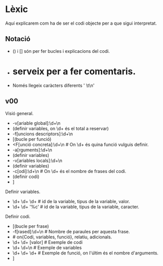 Lèxic
=====
Aquí explicarem com ha de ser el codi objecte per a que sigui interpretat.

Notació
-------
- () i [] són per fer bucles i explicacions del codi.
- # serveix per a fer comentaris.
- Només llegeix caràcters diferents ' \t\n'

v00
---
Visió general.

- -v[ariable global]:\d+\n
- (definir variables, on \d+ és el total a reservar)
- -f[uncions descriptors]:\d+\n
- [(bucle per funció)
- \<F[unció concreta]:\d+\n	# On \d+ és quina funció vulguis definir.
-  -a[rguments]:\d+\n
-  (definir variables)
-  -v[ariables locals]:\d+\n
-  (definir variables)
-  -c[odi]:\d+\n		# On \d+ és el nombre de frases del codi.
-  (definir codi)
- ]

Definir variables.

- \d+ \d+ \d+	# id de la variable, tipus de la variable, valor.
- \d+ \d+ '%c'	# id de la variable, tipus de la variable, caracter.

Definir codi.

- [(bucle per frase)
- -f[rased]:\d+\n	# Nombre de paraules per aquesta frase.
-  \# on{Codi, variables, funció}, relatiu, adicionals.
-  \d+ \d+ [valor]	# Exemple de codi
-  \d+ \d+\n		# Exemple de variables
-  \d+ \d+ \d+		# Exemple de funció, on l'últim és el nombre d'arguments.
- ]
